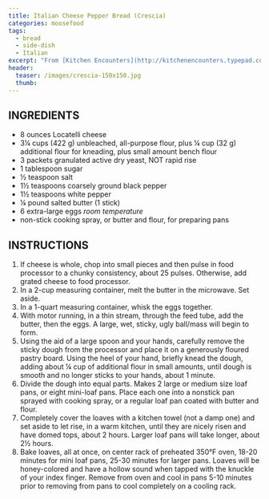 ```yaml
---
title: Italian Cheese Pepper Bread (Crescia)
categories: moosefood
tags:
  - bread
  - side-dish
  - Italian
excerpt: "From [Kitchen Encounters](http://kitchenencounters.typepad.com/blog/2012/04/-italian-easter-bread-egg-cheese-crescia-.html). We made the bread the first time in two large loaf pans and baked for 30 minutes. May try a few minutes less next time."
header:
  teaser: /images/crescia-150x150.jpg
  thumb:
---
```


## INGREDIENTS
* 8 ounces Locatelli cheese
* 3¼ cups (422 g) unbleached, all-purpose flour, plus ¼ cup (32 g) additional flour for kneading, plus small amount bench flour
* 3 packets granulated active dry yeast, NOT rapid rise
* 1 tablespoon sugar
* ½ teaspoon salt
* 1½ teaspoons coarsely ground black pepper
* 1½ teaspoons white pepper
* ¼ pound salted butter (1 stick)
* 6 extra-large eggs *room temperature*
* non-stick cooking spray, or butter and flour, for preparing pans

## INSTRUCTIONS
1. If cheese is whole, chop into small pieces and then pulse in food processor to a chunky consistency, about 25 pulses. Otherwise, add grated cheese to food processor.
2. In a 2-cup measuring container, melt the butter in the microwave.  Set aside.
3. In a 1-quart measuring container, whisk the eggs together.
4. With motor running, in a thin stream, through the feed tube, add the butter, then the eggs.  A large, wet, sticky, ugly ball/mass will begin to form.
5. Using the aid of a large spoon and your hands, carefully remove the sticky dough from the processor and place it on a generously floured pastry board. Using the heel of your hand, briefly knead the dough, adding about ¼ cup of additional flour in small amounts, until dough is smooth and no longer sticks to your hands, about 1 minute.
6. Divide the dough into equal parts. Makes 2 large or medium size loaf pans, or eight mini-loaf pans. Place each one into a nonstick pan sprayed with cooking spray, or a regular loaf pan coated with butter and flour.
7. Completely cover the loaves with a kitchen towel (not a damp one) and set aside to let rise, in a warm kitchen, until they are nicely risen and have domed tops, about 2 hours. Larger loaf pans will take longer, about 2½ hours.
8. Bake loaves, all at once, on center rack of preheated 350°F oven, 18-20 minutes for mini loaf pans, 25-30 minutes for larger pans. Loaves will be honey-colored and have a hollow sound when tapped with the knuckle of your index finger.  Remove from oven and cool in pans 5-10 minutes prior to removing from pans to cool completely on a cooling rack.
